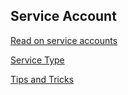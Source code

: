 ## Service Account

[Read on service accounts](https://kubernetes.io/docs/concepts/security/service-accounts/)
</br>

[Service Type](https://kubernetes.io/docs/concepts/services-networking/service/#publishing-services-service-types)

[Tips and Tricks](https://github.com/amitk030/CKAD-exercises-and-solutions/blob/master/tips_and_tricks.md)
